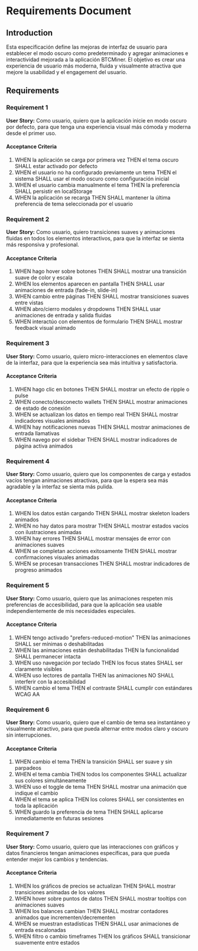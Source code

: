 # Requirements Document

## Introduction

Esta especificación define las mejoras de interfaz de usuario para establecer el modo oscuro como predeterminado y agregar animaciones e interactividad mejorada a la aplicación BTCMiner. El objetivo es crear una experiencia de usuario más moderna, fluida y visualmente atractiva que mejore la usabilidad y el engagement del usuario.

## Requirements

### Requirement 1

**User Story:** Como usuario, quiero que la aplicación inicie en modo oscuro por defecto, para que tenga una experiencia visual más cómoda y moderna desde el primer uso.

#### Acceptance Criteria

1. WHEN la aplicación se carga por primera vez THEN el tema oscuro SHALL estar activado por defecto
2. WHEN el usuario no ha configurado previamente un tema THEN el sistema SHALL usar el modo oscuro como configuración inicial
3. WHEN el usuario cambia manualmente el tema THEN la preferencia SHALL persistir en localStorage
4. WHEN la aplicación se recarga THEN SHALL mantener la última preferencia de tema seleccionada por el usuario

### Requirement 2

**User Story:** Como usuario, quiero transiciones suaves y animaciones fluidas en todos los elementos interactivos, para que la interfaz se sienta más responsiva y profesional.

#### Acceptance Criteria

1. WHEN hago hover sobre botones THEN SHALL mostrar una transición suave de color y escala
2. WHEN los elementos aparecen en pantalla THEN SHALL usar animaciones de entrada (fade-in, slide-in)
3. WHEN cambio entre páginas THEN SHALL mostrar transiciones suaves entre vistas
4. WHEN abro/cierro modales y dropdowns THEN SHALL usar animaciones de entrada y salida fluidas
5. WHEN interactúo con elementos de formulario THEN SHALL mostrar feedback visual animado

### Requirement 3

**User Story:** Como usuario, quiero micro-interacciones en elementos clave de la interfaz, para que la experiencia sea más intuitiva y satisfactoria.

#### Acceptance Criteria

1. WHEN hago clic en botones THEN SHALL mostrar un efecto de ripple o pulse
2. WHEN conecto/desconecto wallets THEN SHALL mostrar animaciones de estado de conexión
3. WHEN se actualizan los datos en tiempo real THEN SHALL mostrar indicadores visuales animados
4. WHEN hay notificaciones nuevas THEN SHALL mostrar animaciones de entrada llamativas
5. WHEN navego por el sidebar THEN SHALL mostrar indicadores de página activa animados

### Requirement 4

**User Story:** Como usuario, quiero que los componentes de carga y estados vacíos tengan animaciones atractivas, para que la espera sea más agradable y la interfaz se sienta más pulida.

#### Acceptance Criteria

1. WHEN los datos están cargando THEN SHALL mostrar skeleton loaders animados
2. WHEN no hay datos para mostrar THEN SHALL mostrar estados vacíos con ilustraciones animadas
3. WHEN hay errores THEN SHALL mostrar mensajes de error con animaciones suaves
4. WHEN se completan acciones exitosamente THEN SHALL mostrar confirmaciones visuales animadas
5. WHEN se procesan transacciones THEN SHALL mostrar indicadores de progreso animados

### Requirement 5

**User Story:** Como usuario, quiero que las animaciones respeten mis preferencias de accesibilidad, para que la aplicación sea usable independientemente de mis necesidades especiales.

#### Acceptance Criteria

1. WHEN tengo activado "prefers-reduced-motion" THEN las animaciones SHALL ser mínimas o deshabilitadas
2. WHEN las animaciones están deshabilitadas THEN la funcionalidad SHALL permanecer intacta
3. WHEN uso navegación por teclado THEN los focus states SHALL ser claramente visibles
4. WHEN uso lectores de pantalla THEN las animaciones NO SHALL interferir con la accesibilidad
5. WHEN cambio el tema THEN el contraste SHALL cumplir con estándares WCAG AA

### Requirement 6

**User Story:** Como usuario, quiero que el cambio de tema sea instantáneo y visualmente atractivo, para que pueda alternar entre modos claro y oscuro sin interrupciones.

#### Acceptance Criteria

1. WHEN cambio el tema THEN la transición SHALL ser suave y sin parpadeos
2. WHEN el tema cambia THEN todos los componentes SHALL actualizar sus colores simultáneamente
3. WHEN uso el toggle de tema THEN SHALL mostrar una animación que indique el cambio
4. WHEN el tema se aplica THEN los colores SHALL ser consistentes en toda la aplicación
5. WHEN guardo la preferencia de tema THEN SHALL aplicarse inmediatamente en futuras sesiones

### Requirement 7

**User Story:** Como usuario, quiero que las interacciones con gráficos y datos financieros tengan animaciones específicas, para que pueda entender mejor los cambios y tendencias.

#### Acceptance Criteria

1. WHEN los gráficos de precios se actualizan THEN SHALL mostrar transiciones animadas de los valores
2. WHEN hover sobre puntos de datos THEN SHALL mostrar tooltips con animaciones suaves
3. WHEN los balances cambian THEN SHALL mostrar contadores animados que incrementen/decrementen
4. WHEN se muestran estadísticas THEN SHALL usar animaciones de entrada escalonadas
5. WHEN filtro o cambio timeframes THEN los gráficos SHALL transicionar suavemente entre estados